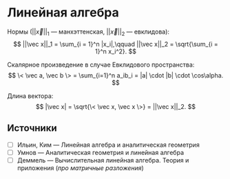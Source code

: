 # Линейная алгебра

Нормы ($||\vec x||_1$ — манхэттенская, $||\vec x||_2$ — евклидова):
$$
  ||\vec x||_1 = \sum_{i = 1}^n |x_i|,\qquad
  ||\vec x||_2 = \sqrt{\sum_{i = 1}^n x_i^2}.
$$

Скалярное произведение в случае Евклидового пространства:
$$
  \< \vec a, \vec b \> = \sum_{i=1}^n a_ib_i = |a| \cdot |b| \cdot \cos\alpha.
$$

Длина вектора:
$$
  |\vec x| = \sqrt{\< \vec x, \vec x \>} = ||\vec x||_2.
$$

## Источники
- [ ] Ильин, Ким — Линейная алгебра и аналитическая геометрия
- [ ] Умнов — Аналитическая геометрия и линейная алгебра
- [ ] Деммель — Вычислительная линейная алгебра. Теория и приложения (_про матричные разложения_)